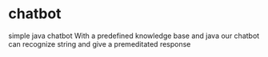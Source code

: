 # chatbot
simple java chatbot
With a predefined knowledge base and java our chatbot can recognize string and give a premeditated response 
